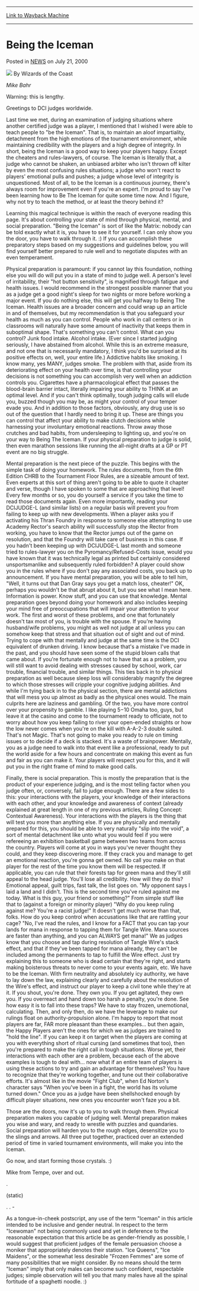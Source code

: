 
---
[Link to Wayback Machine](https://web.archive.org/web/20210501184549/https://magic.wizards.com/en/articles/archive/being-iceman-2000-07-21)

[_metadata_:author]:- "Wizards of the Coast"
[_metadata_:description]:- "Mike Bahr Warning: this is lengthy. Greetings to DCI judges worldwide. Last time we met, during an examination of judging situations where another certified judge was a player, I mentioned that I wished I were able to teach people to `be the Iceman`. That is, to maintain an aloof impartiality, detachment from the high emotions of the tournament environment, while maintaining"
[_metadata_:generator]:- "Drupal 7 (http://drupal.org)"
[_metadata_:node]:- "938711"
[_metadata_:publish_date]:- "2000-07-21"
[_metadata_:source]:- "div-main-content"
[_metadata_:title]:- "Being the Iceman"
[_metadata_:wayback_capture_timestamp]:- "2021-05-01 18:45:49"
[_metadata_:wayback_raw_url]:- "https://web.archive.org/web/20210501184549id_/https://magic.wizards.com/en/articles/archive/being-iceman-2000-07-21"
[_metadata_:wayback_url]:- "https://magic.wizards.com/en/articles/archive/being-iceman-2000-07-21"
---


Being the Iceman
================



 Posted in [NEWS](/en/articles?source=MX_Nav2020)
 on July 21, 2000 






![](https://media.magic.wizards.com/styles/auth_small/public/images/person/wizards_author.jpg)
By Wizards of the Coast











*Mike Bahr*


Warning: this is lengthy.


Greetings to DCI judges worldwide.


Last time we met, during an examination of judging situations where another certified judge was a player, I mentioned that I wished I were able to teach people to "be the Iceman". That is, to maintain an aloof impartiality, detachment from the high emotions of the tournament environment, while maintaining credibility with the players and a high degree of integrity. In short, being the Iceman is a good way to keep your players happy. Except the cheaters and rules-lawyers, of course. The Iceman is literally that, a judge who cannot be shaken, an unbiased arbiter who isn't thrown off kilter by even the most confusing rules situations; a judge who won't react to players' emotional pulls and pushes; a judge whose level of integrity is unquestioned. Most of all, to be the Iceman is a continuous journey, there's always room for improvement even if you're an expert. I'm proud to say I've been learning how to Be The Iceman for quite some time now. And I figure, why not try to teach the method, or at least the theory behind it?


Learning this magical technique is within the reach of everyone reading this page. It's about controlling your state of mind through physical, mental, and social preparation. "Being the Iceman" is sort of like the Matrix: nobody can be told exactly what it is, you have to see it for yourself. I can only show you the door, you have to walk through it. :) If you can accomplish these preparatory steps based on my suggestions and guidelines below, you will find yourself better prepared to rule well and to negotiate disputes with an even temperament.


Physical preparation is paramount: if you cannot lay this foundation, nothing else you will do will put you in a state of mind to judge well. A person's level of irritability, their "hot button sensitivity", is magnified through fatigue and health issues. I would recommend in the strongest possible manner that you as a judge get a good night's sleep for two nights or more before working a major event. If you do nothing else, this will get you halfway to Being The Iceman. Health issues are a broader concern and could wrap up an article in and of themselves, but my recommendation is that you safeguard your health as much as you can control. People who work in call centers or in classrooms will naturally have some amount of inactivity that keeps them in suboptimal shape. That's something you can't control. What can you control? Junk food intake. Alcohol intake. (Ever since I started judging seriously, I have abstained from alcohol. While this is an extreme measure, and not one that is necessarily mandatory, I think you'd be surprised at its positive effects on, well, your entire life.) Addictive habits like smoking. I know many, yes MANY, judges smoke. The problem with that, aside from its deteriorating effect on your health over time, is that controlling your decisions is not something you can accomplish very well when an addiction controls you. Cigarettes have a pharmacological effect that passes the blood-brain barrier intact, literally impairing your ability to THINK at an optimal level. And if you can't think optimally, tough judging calls will elude you, buzzed though you may be, as might your control of your temper evade you. And in addition to those factors, obviously, any drug use is so out of the question that I hardly need to bring it up. These are things you can control that affect your ability to make clutch decisions while harnessing your involuntary emotional reactions. Throw away those crutches and bad habits, from undersleeping to lighting up, and you're on your way to Being The Iceman. If your physical preparation to judge is solid, then even marathon sessions like running the all-night drafts at a GP or PT event are no big struggle.


Mental preparation is the next piece of the puzzle. This begins with the simple task of doing your homework. The rules documents, from the 6th Edition CHRB to the Tournament Floor Rules, are a sizeable amount of text. Even experts at this sort of thing aren't going to be able to quote it chapter and verse, though I have spoken to some that are approaching that level! Every few months or so, you do yourself a service if you take the time to read those documents again. Even more importantly, reading your DCIJUDGE-L (and similar lists) on a regular basis will prevent you from failing to keep up with new developments. When a player asks you if activating his Thran Foundry in response to someone else attempting to use Academy Rector's search ability will successfully stop the Rector from working, you have to know that the Rector jumps out of the game on resolution, and that the Foundry will take care of business in this case. If you hadn't been keeping up with DCIJUDGE-L last month and someone tried to rules-lawyer you on the Pyromancy/Refused-Costs issue, would you have known that it was technically legal as printed but certainly considered unsportsmanlike and subsequently ruled forbidden? A player could show you in the rules where if you don't pay any associated costs, you back up to announcement. If you have mental preparation, you will be able to tell him, "Well, it turns out that Dan Gray says you get a match loss, cheater!" OK, perhaps you wouldn't be that abrupt about it, but you see what I mean here. Information is power. Know stuff, and you can use that knowledge. Mental preparation goes beyond doing your homework and also includes keeping your mind free of preoccupations that will impair your attention to your work. The first and worst of these problems, and one that fortunately doesn't tax most of you, is trouble with the spouse. If you're having husband/wife problems, you might as well not judge at all unless you can somehow keep that stress and that situation out of sight and out of mind. Trying to cope with that mentally and judge at the same time is the DCI equivalent of drunken driving. I know because that's a mistake I've made in the past, and you should have seen some of the stupid blown calls that came about. If you're fortunate enough not to have that as a problem, you will still want to avoid dealing with stresses caused by school, work, car trouble, financial trouble, and similar things. This ties back in to physical preparation as well because sleep loss will considerably magnify the degree to which those stresses will cripple your cognitive judging abilities. And while I'm tying back in to the physical section, there are mental addictions that will mess you up almost as badly as the physical ones would. The main culprits here are laziness and gambling. Of the two, you have more control over your propensity to gamble. I like playing $5-$10 Omaha too, guys, but leave it at the casino and come to the tournament ready to officiate, not to worry about how you keep failing to river your open-ended straights or how the low never comes when you're on the kill with A-A-2-3 double suited. That's not Magic. That's not going to make you ready to rule on timing issues or to decide if a deck is stacked. It's a waste of brainpower. Mentally, you as a judge need to walk into that event like a professional, ready to put the world aside for a few hours and concentrate on making this event as fun and fair as you can make it. Your players will respect you for this, and it will put you in the right frame of mind to make good calls.


Finally, there is social preparation. This is mostly the preparation that is the product of your experience judging, and is the most telling factor when you judge often, or, conversely, fail to judge enough. There are a few sides to this: your interactions with the players, your knowledge of their interactions with each other, and your knowledge and awareness of context (already explained at great length in one of my previous articles, Ruling Concept: Contextual Awareness). Your interactions with the players is the thing that will test you more than anything else. If you are physically and mentally prepared for this, you should be able to very naturally "slip into the void", a sort of mental detachment like unto what you would feel if you were refereeing an exhibition basketball game between two teams from across the country. Players will come at you in ways you've never thought they could, and they keep discovering more. If they crack you and manage to get an emotional reaction, you're gonna get owned. No call you make on that player for the rest of the time you know them will be respected. If applicable, you can rule that their forests tap for green mana and they'll still appeal to the head judge. You'll lose all credibility. How will they do this? Emotional appeal, guilt trips, fast talk, the list goes on. "My opponent says I laid a land and I didn't. This is the second time you've ruled against me today. What is this guy, your friend or something?" From simple stuff like that to (against a foreign or minority player) "Why do you keep ruling against me? You're a racist judge!" It doesn't get much worse than that, folks. How do you keep control when accusations like that are rattling your cage? "No, I've read the rules, and I know for a FACT that you can tap your lands for mana in response to tapping them for Tangle Wire. Mana sources are faster than anything, and you can ALWAYS get mana!" We as judges know that you choose and tap during resolution of Tangle Wire's stack effect, and that if they've been tapped for mana already, they can't be included among the permanents to tap to fulfill the Wire effect. Just try explaining this to someone who is dead certain that they're right, and starts making boisterous threats to never come to your events again, etc. We have to be the Iceman. With firm neutrality and absolutely icy authority, we have to lay down the law, explaining clearly and carefully about the resolution of the Wire's effect, and instruct our player to keep a civil tone while they're at it. If you shout, you're done. They own you. If you get agitated, they own you. If you overreact and hand down too harsh a penalty, you're done. See how easy it is to fall into these traps? We have to stay frozen, unemotional, calculating. Then, and only then, do we have the leverage to make our rulings float on authority-propulsion alone. I'm happy to report that most players are far, FAR more pleasant than these examples... but then again, the Happy Players aren't the ones for which we as judges are trained to "hold the line". If you can keep it on target when the players are coming at you with everything short of ritual cursing (and sometimes that too), then you're prepared to make the right call in tough situations. Worse yet, their interactions with each other are a problem, because each of the above examples is tough to deal with... now what if an entire team of players is using these actions to try and gain an advantage for themselves? You have to recognize that they're working together, and tune out their collaborative efforts. It's almost like in the movie "Fight Club", when Ed Norton's character says "When you've been in a fight, the world has its volume turned down." Once you as a judge have been shellshocked enough by difficult player situations, new ones you encounter won't faze you a bit.


Those are the doors, now it's up to you to walk through them. Physical preparation makes you capable of judging well. Mental preparation makes you wise and wary, and ready to wrestle with puzzles and quandaries. Social preparation will harden you to the rough edges, desensitize you to the slings and arrows. All three put together, practiced over an extended period of time in varied tournament environments, will make you into the Iceman.


Go now, and start forming those crystals. :)  

Mike from Tempe, over and out.


.


(static)


. . -


As a tongue-in-cheek postscript, any use of the term "Iceman" in this article intended to be inclusive and gender neutral. In respect to the term "Icewoman" not being commonly used and yet in deference to the reasonable expectation that this article be as gender-friendly as possible, I would suggest that proficient judges of the female persuasion choose a moniker that appropriately denotes their station. "Ice Queens", "Ice Maidens", or the somewhat less desirable "Frozen Femmes" are some of many possibilities that we might consider. By no means should the term "Iceman" imply that only males can become such confident, respectable judges; simple observation will tell you that many males have all the spinal fortitude of a spaghetti noodle. :)







